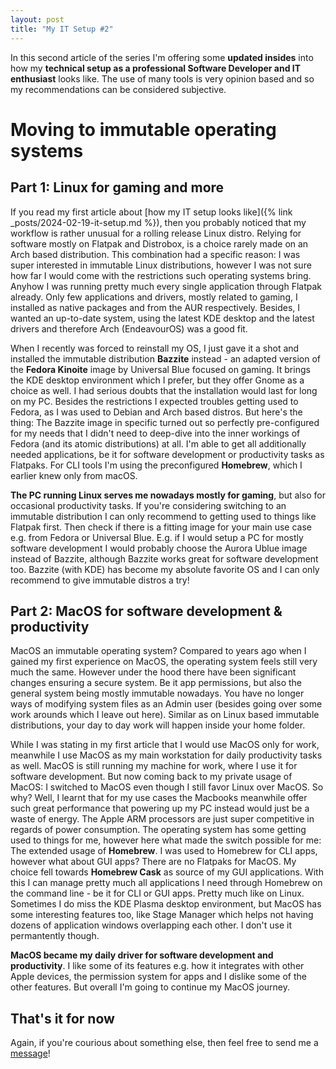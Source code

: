 ```yaml
---
layout: post
title: "My IT Setup #2"
---
```

In this second article of the series I'm offering some **updated insides** into how my **technical setup as a professional Software Developer and IT enthusiast** looks like. 
The use of many tools is very opinion based and so my recommendations can be considered subjective.

# Moving to immutable operating systems

## Part 1: Linux for gaming and more
If you read my first article about [how my IT setup looks like]({% link _posts/2024-02-19-it-setup.md %}), then you probably noticed that my workflow is rather unusual for a rolling release Linux distro.
Relying for software mostly on Flatpak and Distrobox, is a choice rarely made on an Arch based distribution.
This combination had a specific reason: I was super interested in immutable Linux distributions, however I was not sure how far I would come with the restrictions such operating systems bring.
Anyhow I was running pretty much every single application through Flatpak already. Only few applications and drivers, mostly related to gaming, I installed as native packages and from the AUR respectively.
Besides, I wanted an up-to-date system, using the latest KDE desktop and the latest drivers and therefore Arch (EndeavourOS) was a good fit.

When I recently was forced to reinstall my OS, I just gave it a shot and installed the immutable distribution **Bazzite** instead - an adapted version of the **Fedora Kinoite** image by Universal Blue focused on gaming. It brings the KDE desktop environment which I prefer, but they offer Gnome as a choice as well.
I had serious doubts that the installation would last for long on my PC. Besides the restrictions I expected troubles getting used to Fedora, as I was used to Debian and Arch based distros.
But here's the thing: The Bazzite image in specific turned out so perfectly pre-configured for my needs that I didn't need to deep-dive into the inner workings of Fedora (and its atomic distributions) at all.
I'm able to get all additionally needed applications, be it for software development or productivity tasks as Flatpaks. For CLI tools I'm using the preconfigured **Homebrew**, which I earlier knew only from macOS.

**The PC running Linux serves me nowadays mostly for gaming**, but also for occasional productivity tasks. If you're considering switching to an immutable distribution I can only recommend to getting used to things like Flatpak first. Then check if there is a fitting image for your main use case e.g. from Fedora or Universal Blue. E.g. if I would setup a PC for mostly software development I would probably choose the Aurora Ublue image instead of Bazzite, although Bazzite works great for software development too.
Bazzite (with KDE) has become my absolute favorite OS and I can only recommend to give immutable distros a try!

## Part 2: MacOS for software development & productivity
MacOS an immutable operating system? Compared to years ago when I gained my first experience on MacOS, the operating system feels still very much the same. However under the hood there have been significant changes ensuring a secure system. Be it app permissions, but also the general system being mostly immutable nowadays. You have no longer ways of modifying system files as an Admin user (besides going over some work arounds which I leave out here). Similar as on Linux based immutable distributions, your day to day work will happen inside your home folder.

While I was stating in my first article that I would use MacOS only for work, meanwhile I use MacOS as my main workstation for daily productivity tasks as well. MacOS is still running my machine for work, where I use it for software development. But now coming back to my private usage of MacOS: I switched to MacOS even though I still favor Linux over MacOS. So why? Well, I learnt that for my use cases the Macbooks meanwhile offer such great performance that powering up my PC instead would just be a waste of energy. The Apple ARM processors are just super competitive in regards of power consumption. The operating system has some getting used to things for me, however here what made the switch possible for me: The extended usage of **Homebrew**. I was used to Homebrew for CLI apps, however what about GUI apps? There are no Flatpaks for MacOS. My choice fell towards **Homebrew Cask** as source of my GUI applications. With this I can manage pretty much all applications I need through Homebrew on the command line - be it for CLI or GUI apps. Pretty much like on Linux. Sometimes I do miss the KDE Plasma desktop environment, but MacOS has some interesting features too, like Stage Manager which helps not having dozens of application windows overlapping each other. I don't use it permantently though.

**MacOS became my daily driver for software development and productivity**. I like some of its features e.g. how it integrates with other Apple devices, the permission system for apps and I dislike some of the other features. But overall I'm going to continue my MacOS journey. 

## That's it for now
Again, if you're courious about something else, then feel free to send me a [message](/contact)!